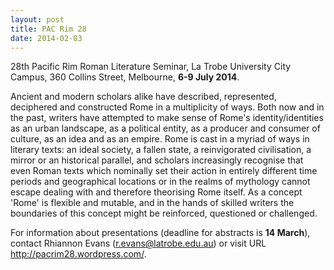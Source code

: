 ```yaml
---
layout: post
title: PAC Rim 28
date: 2014-02-03
---
```


28th Pacific Rim Roman Literature Seminar, La Trobe University City
Campus, 360 Collins Street, Melbourne, **6-9 July
2014**.

Ancient and modern scholars alike have described,
represented, deciphered and constructed Rome in a multiplicity of ways.
Both now and in the past, writers have attempted to make sense of Rome's
identity/identities as an urban landscape, as a political entity, as a
producer and consumer of culture, as an idea and as an empire. Rome is
cast in a myriad of ways in literary texts: an ideal society, a fallen
state, a reinvigorated civilisation, a mirror or an historical parallel,
and scholars increasingly recognise that even Roman texts which
nominally set their action in entirely different time periods and
geographical locations or in the realms of mythology cannot escape
dealing with and therefore theorising Rome itself. As a concept 'Rome'
is flexible and mutable, and in the hands of skilled writers the
boundaries of this concept might be reinforced, questioned or
challenged.

For information about presentations (deadline for
abstracts is **14 March**), contact Rhiannon Evans
(r.evans@latrobe.edu.au) or visit URL <http://pacrim28.wordpress.com/>.
